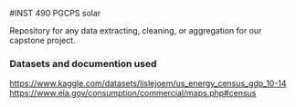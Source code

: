 #INST 490 PGCPS solar

Repository for any data extracting, cleaning, or aggregation for our capstone project. 

### Datasets and documention used

https://www.kaggle.com/datasets/lislejoem/us_energy_census_gdp_10-14
https://www.eia.gov/consumption/commercial/maps.php#census


### 

